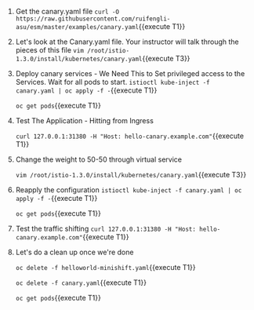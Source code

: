1. Get the canary.yaml file
`curl -O https://raw.githubusercontent.com/ruifengli-asu/esm/master/examples/canary.yaml`{{execute T1}}

2. Let's look at the Canary.yaml file. Your instructor will talk through the pieces of this file
`vim /root/istio-1.3.0/install/kubernetes/canary.yaml`{{execute T3}}

3. Deploy canary services - We Need This to Set privileged access to the Services. Wait for all pods to start.
`istioctl kube-inject -f canary.yaml | oc apply -f -`{{execute T1}}
    
    `oc get pods`{{execute T1}}

4. Test The Application - Hitting from Ingress
   
   `curl 127.0.0.1:31380 -H "Host: hello-canary.example.com"`{{execute T1}}

5. Change the weight to 50-50 through virtual service

    `vim /root/istio-1.3.0/install/kubernetes/canary.yaml`{{execute T3}}
    
6. Reapply the configuration
`istioctl kube-inject -f canary.yaml | oc apply -f -`{{execute T1}}
    
    `oc get pods`{{execute T1}}

7. Test the traffic shifting
    `curl 127.0.0.1:31380 -H "Host: hello-canary.example.com"`{{execute T1}}
    
8. Let's do a clean up once we're done

    `oc delete -f helloworld-minishift.yaml`{{execute T1}}
    
    `oc delete -f canary.yaml`{{execute T1}}
    
    `oc get pods`{{execute T1}}